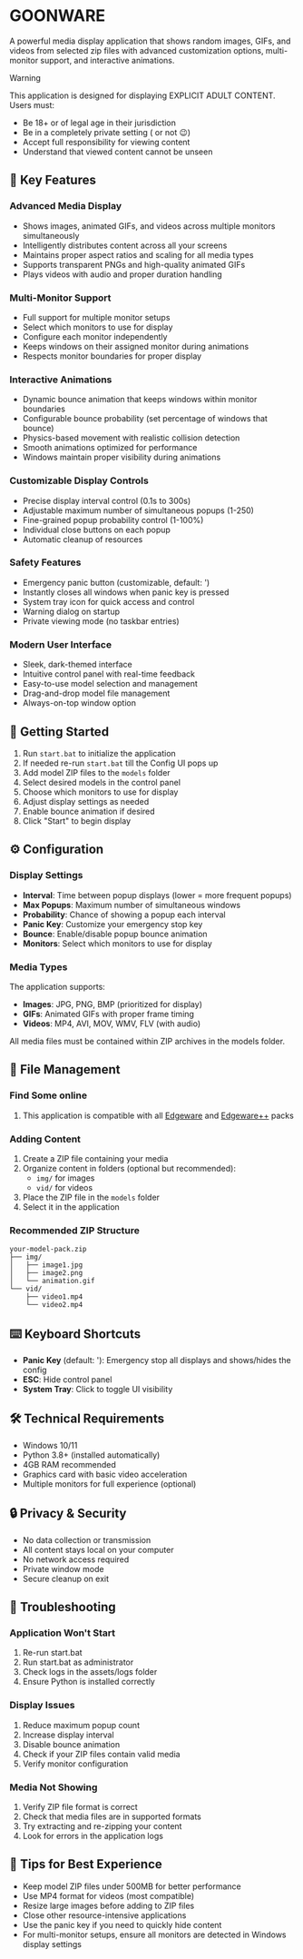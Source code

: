 # GOONWARE

A powerful media display application that shows random images, GIFs, and videos from selected zip files with advanced customization options, multi-monitor support, and interactive animations.

> [!WARNING]
>This application is designed for displaying EXPLICIT ADULT CONTENT. Users must:
>- Be 18+ or of legal age in their jurisdiction
>- Be in a completely private setting ( or not :wink:)
>- Accept full responsibility for viewing content
>- Understand that viewed content cannot be unseen

## 🔑 Key Features

### Advanced Media Display
- Shows images, animated GIFs, and videos across multiple monitors simultaneously
- Intelligently distributes content across all your screens
- Maintains proper aspect ratios and scaling for all media types
- Supports transparent PNGs and high-quality animated GIFs
- Plays videos with audio and proper duration handling

### Multi-Monitor Support
- Full support for multiple monitor setups
- Select which monitors to use for display
- Configure each monitor independently
- Keeps windows on their assigned monitor during animations
- Respects monitor boundaries for proper display

### Interactive Animations
- Dynamic bounce animation that keeps windows within monitor boundaries
- Configurable bounce probability (set percentage of windows that bounce)
- Physics-based movement with realistic collision detection
- Smooth animations optimized for performance
- Windows maintain proper visibility during animations

### Customizable Display Controls
- Precise display interval control (0.1s to 300s)
- Adjustable maximum number of simultaneous popups (1-250)
- Fine-grained popup probability control (1-100%)
- Individual close buttons on each popup
- Automatic cleanup of resources

### Safety Features
- Emergency panic button (customizable, default: ')
- Instantly closes all windows when panic key is pressed
- System tray icon for quick access and control
- Warning dialog on startup
- Private viewing mode (no taskbar entries)

### Modern User Interface
- Sleek, dark-themed interface
- Intuitive control panel with real-time feedback
- Easy-to-use model selection and management
- Drag-and-drop model file management
- Always-on-top window option

## 🚀 Getting Started

1. Run `start.bat` to initialize the application
2. If needed re-run `start.bat` till the Config UI pops up
3. Add model ZIP files to the `models` folder
4. Select desired models in the control panel
5. Choose which monitors to use for display
6. Adjust display settings as needed
7. Enable bounce animation if desired
8. Click "Start" to begin display

## ⚙️ Configuration

### Display Settings
- **Interval**: Time between popup displays (lower = more frequent popups)
- **Max Popups**: Maximum number of simultaneous windows
- **Probability**: Chance of showing a popup each interval
- **Panic Key**: Customize your emergency stop key
- **Bounce**: Enable/disable popup bounce animation
- **Monitors**: Select which monitors to use for display

### Media Types
The application supports:
- **Images**: JPG, PNG, BMP (prioritized for display)
- **GIFs**: Animated GIFs with proper frame timing
- **Videos**: MP4, AVI, MOV, WMV, FLV (with audio)

All media files must be contained within ZIP archives in the models folder.

## 📁 File Management
### Find Some online
1. This application is compatible with all [Edgeware]([https://pages.github.com/](https://github.com/PetitTournesol/Edgeware)) and [Edgeware++]([https://pages.github.com/](https://github.com/araten10/EdgewarePlusPlus)) packs

### Adding Content
1. Create a ZIP file containing your media
2. Organize content in folders (optional but recommended):
   - `img/` for images
   - `vid/` for videos
3. Place the ZIP file in the `models` folder
4. Select it in the application

### Recommended ZIP Structure
```
your-model-pack.zip
├── img/
│   ├── image1.jpg
│   ├── image2.png
│   └── animation.gif
└── vid/
    ├── video1.mp4
    └── video2.mp4
```

## ⌨️ Keyboard Shortcuts

- **Panic Key** (default: '): Emergency stop all displays and shows/hides the config
- **ESC**: Hide control panel
- **System Tray**: Click to toggle UI visibility

## 🛠️ Technical Requirements

- Windows 10/11
- Python 3.8+ (installed automatically)
- 4GB RAM recommended
- Graphics card with basic video acceleration
- Multiple monitors for full experience (optional)

## 🔒 Privacy & Security

- No data collection or transmission
- All content stays local on your computer
- No network access required
- Private window mode
- Secure cleanup on exit

## 🚫 Troubleshooting

### Application Won't Start
1. Re-run start.bat
2. Run start.bat as administrator
3. Check logs in the assets/logs folder
4. Ensure Python is installed correctly

### Display Issues
1. Reduce maximum popup count
2. Increase display interval
3. Disable bounce animation
4. Check if your ZIP files contain valid media
5. Verify monitor configuration

### Media Not Showing
1. Verify ZIP file format is correct
2. Check that media files are in supported formats
3. Try extracting and re-zipping your content
4. Look for errors in the application logs

## 📝 Tips for Best Experience

- Keep model ZIP files under 500MB for better performance
- Use MP4 format for videos (most compatible)
- Resize large images before adding to ZIP files
- Close other resource-intensive applications
- Use the panic key if you need to quickly hide content
- For multi-monitor setups, ensure all monitors are detected in Windows display settings
